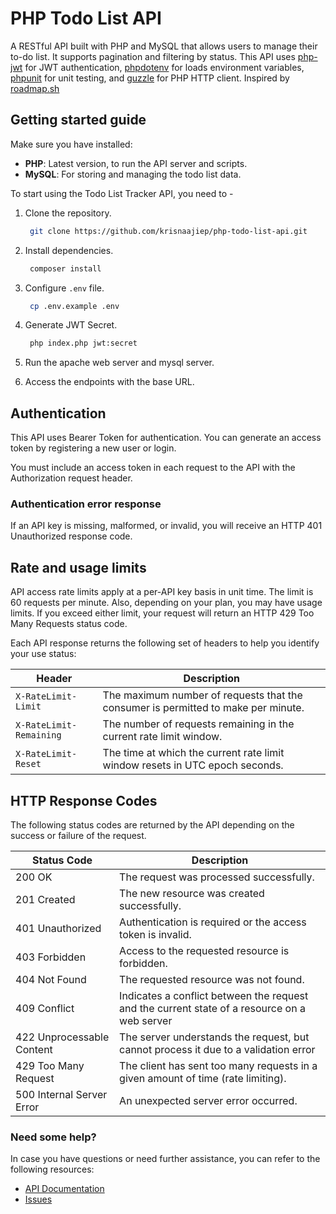 # PHP Todo List API

A RESTful API built with PHP and MySQL that allows users to manage their to-do list. It supports pagination and filtering by status. This API uses [php-jwt](https://github.com/firebase/php-jwt) for JWT authentication, [phpdotenv](https://github.com/vlucas/phpdotenv) for loads environment variables, [phpunit](https://phpunit.de/index.html) for unit testing, and [guzzle](https://docs.guzzlephp.org/en/stable/index.html) for PHP HTTP client. Inspired by [roadmap.sh](https://roadmap.sh/projects/todo-list-api)

## **Getting started guide**

Make sure you have installed:

- **PHP**: Latest version, to run the API server and scripts.
- **MySQL**: For storing and managing the todo list data.

To start using the Todo List Tracker API, you need to -

1. Clone the repository.

   ```bash
    git clone https://github.com/krisnaajiep/php-todo-list-api.git

   ```

2. Install dependencies.

   ```bash
    composer install

   ```

3. Configure `.env` file.

   ```bash
    cp .env.example .env

   ```

4. Generate JWT Secret.

   ```bash
    php index.php jwt:secret

   ```

5. Run the apache web server and mysql server.
6. Access the endpoints with the base URL.

## Authentication

This API uses Bearer Token for authentication. You can generate an access token by registering a new user or login.

You must include an access token in each request to the API with the Authorization request header.

### Authentication error response

If an API key is missing, malformed, or invalid, you will receive an HTTP 401 Unauthorized response code.

## Rate and usage limits

API access rate limits apply at a per-API key basis in unit time. The limit is 60 requests per minute. Also, depending on your plan, you may have usage limits. If you exceed either limit, your request will return an HTTP 429 Too Many Requests status code.

Each API response returns the following set of headers to help you identify your use status:

| Header                  | Description                                                                       |
| ----------------------- | --------------------------------------------------------------------------------- |
| `X-RateLimit-Limit`     | The maximum number of requests that the consumer is permitted to make per minute. |
| `X-RateLimit-Remaining` | The number of requests remaining in the current rate limit window.                |
| `X-RateLimit-Reset`     | The time at which the current rate limit window resets in UTC epoch seconds.      |

## HTTP Response Codes

The following status codes are returned by the API depending on the success or failure of the request.

| Status Code               | Description                                                                                  |
| ------------------------- | -------------------------------------------------------------------------------------------- |
| 200 OK                    | The request was processed successfully.                                                      |
| 201 Created               | The new resource was created successfully.                                                   |
| 401 Unauthorized          | Authentication is required or the access token is invalid.                                   |
| 403 Forbidden             | Access to the requested resource is forbidden.                                               |
| 404 Not Found             | The requested resource was not found.                                                        |
| 409 Conflict              | Indicates a conflict between the request and the current state of a resource on a web server |
| 422 Unprocessable Content | The server understands the request, but cannot process it due to a validation error          |
| 429 Too Many Request      | The client has sent too many requests in a given amount of time (rate limiting).             |
| 500 Internal Server Error | An unexpected server error occurred.                                                         |

### **Need some help?**

In case you have questions or need further assistance, you can refer to the following resources:

- [API Documentation](https://documenter.getpostman.com/view/37187730/2sAY52dLAH)
- [Issues](https://github.com/krisnaajiep/php-todo-list-api/issues)
